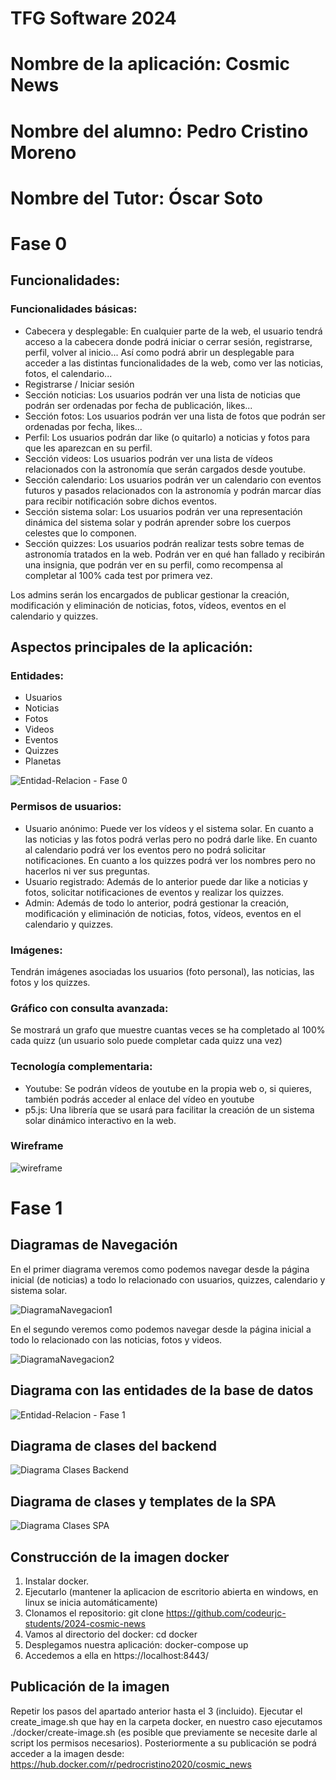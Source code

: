 # TFG Software 2024
# Nombre de la aplicación: Cosmic News
# Nombre del alumno: Pedro Cristino Moreno
# Nombre del Tutor: Óscar Soto
# Fase 0
## Funcionalidades:
### Funcionalidades básicas:
- Cabecera y desplegable: En cualquier parte de la web, el usuario tendrá acceso a la cabecera donde podrá iniciar o cerrar sesión, registrarse, perfil, volver al inicio... Así como podrá abrir un desplegable para acceder a las distintas funcionalidades de la web, como ver las noticias, fotos, el calendario...
- Registrarse / Iniciar sesión
- Sección noticias: Los usuarios podrán ver una lista de noticias que podrán ser ordenadas por fecha de publicación, likes...
- Sección fotos: Los usuarios podrán ver una lista de fotos que podrán ser ordenadas por fecha, likes...
- Perfil: Los usuarios podrán dar like (o quitarlo) a noticias y fotos para que les aparezcan en su perfil.
- Sección videos: Los usuarios podrán ver una lista de vídeos relacionados con la astronomía que serán cargados desde youtube.
- Sección calendario: Los usuarios podrán ver un calendario con eventos futuros y pasados relacionados con la astronomía y podrán marcar días para recibir notificación sobre dichos eventos.
- Sección sistema solar: Los usuarios podrán ver una representación dinámica del sistema solar y podrán aprender sobre los cuerpos celestes que lo componen.
- Sección quizzes: Los usuarios podrán realizar tests sobre temas de astronomía tratados en la web. Podrán ver en qué han fallado y recibirán una insignia, que podrán ver en su perfil, como recompensa al completar al 100% cada test por primera vez.

Los admins serán los encargados de publicar gestionar la creación, modificación y eliminación de noticias, fotos, vídeos, eventos en el calendario y quizzes.

## Aspectos principales de la aplicación:
### Entidades:
- Usuarios
- Noticias
- Fotos
- Videos
- Eventos
- Quizzes
- Planetas
  
![Entidad-Relacion - Fase 0](https://github.com/user-attachments/assets/36cb0d51-30bf-44ff-b82a-ffc0b6635dd7)


### Permisos de usuarios:
- Usuario anónimo: Puede ver los vídeos y el sistema solar. En cuanto a las noticias y las fotos podrá verlas pero no podrá darle like. En cuanto al calendario podrá ver los eventos pero no podrá solicitar notificaciones. En cuanto a los quizzes podrá ver los nombres pero no hacerlos ni ver sus preguntas.
- Usuario registrado: Además de lo anterior puede dar like a noticias y fotos, solicitar notificaciones de eventos y realizar los quizzes.
- Admin: Además de todo lo anterior, podrá gestionar la creación, modificación y eliminación de noticias, fotos, vídeos, eventos en el calendario y quizzes.

### Imágenes:
Tendrán imágenes asociadas los usuarios (foto personal), las noticias, las fotos y los quizzes.

### Gráfico con consulta avanzada:
Se mostrará un grafo que muestre cuantas veces se ha completado al 100% cada quizz (un usuario solo puede completar cada quizz una vez)

### Tecnología complementaria:
- Youtube: Se podrán vídeos de youtube en la propia web o, si quieres, también podrás acceder al enlace del vídeo en youtube
- p5.js: Una librería que se usará para facilitar la creación de un sistema solar dinámico interactivo en la web.

### Wireframe
![wireframe](https://github.com/user-attachments/assets/6287d09a-c8fd-4ec1-af44-1334a0390cf4)

# Fase 1

## Diagramas de Navegación

En el primer diagrama veremos como podemos navegar desde la página inicial (de noticias) a todo lo relacionado con usuarios, quizzes, calendario y sistema solar.

![DiagramaNavegacion1](https://github.com/user-attachments/assets/e4c05d1e-1786-42eb-bf77-d0f760fbbb42)

En el segundo veremos como podemos navegar desde la página inicial a todo lo relacionado con las noticias, fotos y videos.

![DiagramaNavegacion2](https://github.com/user-attachments/assets/2acd1928-8207-4634-b9d6-75fbb5410ba6)

## Diagrama con las entidades de la base de datos

![Entidad-Relacion - Fase 1](https://github.com/user-attachments/assets/8db96792-95d3-4920-acf6-3912b1740132)

## Diagrama de clases del backend

![Diagrama Clases Backend](https://github.com/user-attachments/assets/b4958680-05da-43f4-bdb4-c79d9e60ff3e)

## Diagrama de clases y templates de la SPA

![Diagrama Clases SPA](https://github.com/user-attachments/assets/c899e056-cb82-4cb3-a52f-93ac732f6255)

## Construcción de la imagen docker

1. Instalar docker.
2. Ejecutarlo (mantener la aplicacion de escritorio abierta en windows, en linux se inicia automáticamente)
3. Clonamos el repositorio: git clone https://github.com/codeurjc-students/2024-cosmic-news
4. Vamos al directorio del docker: cd docker
5. Desplegamos nuestra aplicación: docker-compose up
6. Accedemos a ella en https://localhost:8443/

## Publicación de la imagen

Repetir los pasos del apartado anterior hasta el 3 (incluido).
Ejecutar el create_image.sh que hay en la carpeta docker, en nuestro caso ejecutamos ./docker/create-image.sh (es posible que previamente se necesite darle al script los permisos necesarios).
Posteriormente a su publicación se podrá acceder a la imagen desde: https://hub.docker.com/r/pedrocristino2020/cosmic_news
